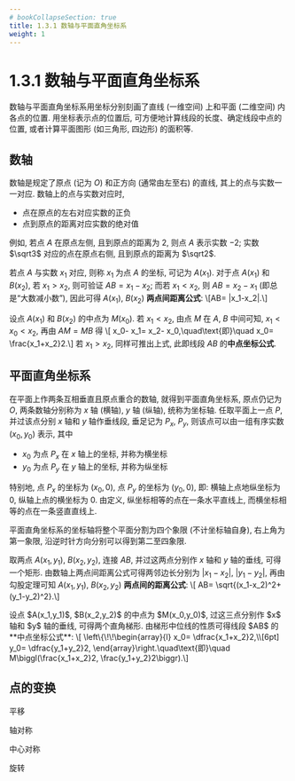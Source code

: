 ```yaml
---
# bookCollapseSection: true
title: 1.3.1 数轴与平面直角坐标系
weight: 1
---
```


# 1.3.1 数轴与平面直角坐标系

数轴与平面直角坐标系用坐标分别刻画了直线 (一维空间) 上和平面 (二维空间) 内各点的位置. 用坐标表示点的位置后, 可方便地计算线段的长度、确定线段中点的位置, 或者计算平面图形 (如三角形, 四边形) 的面积等.

## 数轴

数轴是规定了原点 (记为 $O$) 和正方向 (通常由左至右) 的直线, 其上的点与实数一一对应. 数轴上的点与实数对应时,

- 点在原点的左右对应实数的正负
- 点到原点的距离对应实数的绝对值

例如, 若点 $A$ 在原点左侧, 且到原点的距离为 $2$, 则点 $A$ 表示实数 $-2$; 实数 $\sqrt3$ 对应的点在原点右侧, 且到原点的距离为 $\sqrt2$.

若点 $A$ 与实数 $x_1$ 对应, 则称 $x_1$ 为点 $A$ 的坐标, 可记为 $A(x_1)$. 对于点 $A(x_1)$ 和 $B(x_2)$, 若 $x_1> x_2$, 则可验证 $AB= x_1-x_2$; 而若 $x_1< x_2$, 则 $AB= x_2-x_1$ (即总是“大数减小数”), 因此可得 $A(x_1)$, $B(x_2)$ **两点间距离公式**: \\[AB= |x_1-x_2|.\\]

设点 $A(x_1)$ 和 $B(x_2)$ 的中点为 $M(x_0)$. 若 $x_1< x_2$, 由点 $M$ 在 $A$, $B$ 中间可知, $x_1< x_0< x_2$, 再由 $AM=MB$ 得 \\[
    x_0- x_1= x_2- x_0,\quad\text{即}\quad
    x_0= \frac{x_1+x_2}2.\\]
若 $x_1> x_2$, 同样可推出上式, 此即线段 $AB$ 的**中点坐标公式**.

## 平面直角坐标系

在平面上作两条互相垂直且原点重合的数轴, 就得到平面直角坐标系, 原点仍记为 $O$, 两条数轴分别称为 $x$ 轴 (横轴), $y$ 轴 (纵轴), 统称为坐标轴. 任取平面上一点 $P$, 并过该点分别 $x$ 轴和 $y$ 轴作垂线段, 垂足记为 $P_x$, $P_y$, 则该点可以由一组有序实数 $(x_0, y_0)$ 表示, 其中

- $x_0$ 为点 $P_x$ 在 $x$ 轴上的坐标, 并称为横坐标
- $y_0$ 为点 $P_y$ 在 $y$ 轴上的坐标, 并称为纵坐标

特别地, 点 $P_x$ 的坐标为 $(x_0,0)$, 点 $P_y$ 的坐标为 $(y_0,0)$, 即: 横轴上点地纵坐标为 $0$, 纵轴上点的横坐标为 $0$. 由定义, 纵坐标相等的点在一条水平直线上, 而横坐标相等的点在一条竖直直线上.

平面直角坐标系的坐标轴将整个平面分割为四个象限 (不计坐标轴自身), 右上角为第一象限, 沿逆时针方向分别可以得到第二至四象限.

取两点 $A(x_1,y_1)$, $B(x_2,y_2)$, 连接 $AB$, 并过这两点分别作 $x$ 轴和 $y$ 轴的垂线, 可得一个矩形. 由数轴上两点间距离公式可得两邻边长分别为 $|x_1-x_2|$, $|y_1-y_2|$, 再由勾股定理可知 $A(x_1,y_1)$, $B(x_2,y_2)$ **两点间的距离公式**: \\[
    AB= \sqrt{(x_1-x_2)^2+ (y_1-y_2)^2}.\\]

<p>设点 $A(x_1,y_1)$, $B(x_2,y_2)$ 的中点为 $M(x_0,y_0)$, 过这三点分别作 $x$ 轴和 $y$ 轴的垂线, 可得两个直角梯形. 由梯形中位线的性质可得线段 $AB$ 的 **中点坐标公式**: \[
    \left\{\!\!\begin{array}{l}
        x_0= \dfrac{x_1+x_2}2,\\[6pt]
        y_0= \dfrac{y_1+y_2}2,
    \end{array}\right.\quad\text{即}\quad
    M\biggl(\frac{x_1+x_2}2, \frac{y_1+y_2}2\biggr).\]</P>

## 点的变换

平移

轴对称

中心对称

旋转
